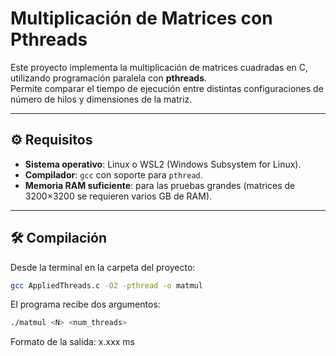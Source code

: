 # Multiplicación de Matrices con Pthreads

Este proyecto implementa la multiplicación de matrices cuadradas en C, utilizando programación paralela con **pthreads**.  
Permite comparar el tiempo de ejecución entre distintas configuraciones de número de hilos y dimensiones de la matriz.

---

## ⚙️ Requisitos

- **Sistema operativo**: Linux o WSL2 (Windows Subsystem for Linux).  
- **Compilador**: `gcc` con soporte para `pthread`.  
- **Memoria RAM suficiente**: para las pruebas grandes (matrices de 3200×3200 se requieren varios GB de RAM).  

---

## 🛠️ Compilación

Desde la terminal en la carpeta del proyecto:

```bash
gcc AppliedThreads.c -O2 -pthread -o matmul
```

El programa recibe dos argumentos:

```bash
./matmul <N> <num_threads>
```
Formato de la salida:
x.xxx ms
